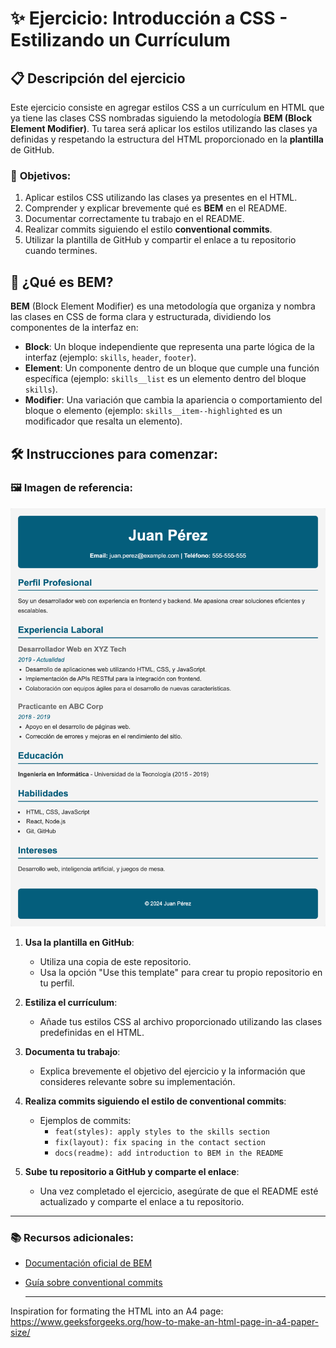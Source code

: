 # ✨ **Ejercicio: Introducción a CSS - Estilizando un Currículum**

## 📋 **Descripción del ejercicio**

Este ejercicio consiste en agregar estilos CSS a un currículum en HTML que ya tiene las clases CSS nombradas siguiendo la metodología **BEM (Block Element Modifier)**. Tu tarea será aplicar los estilos utilizando las clases ya definidas y respetando la estructura del HTML proporcionado en la **plantilla** de GitHub.

### 🎯 **Objetivos:**

1. Aplicar estilos CSS utilizando las clases ya presentes en el HTML.
2. Comprender y explicar brevemente qué es **BEM** en el README.
3. Documentar correctamente tu trabajo en el README.
4. Realizar commits siguiendo el estilo **conventional commits**.
5. Utilizar la plantilla de GitHub y compartir el enlace a tu repositorio cuando termines.

## 📘 **¿Qué es BEM?**

**BEM** (Block Element Modifier) es una metodología que organiza y nombra las clases en CSS de forma clara y estructurada, dividiendo los componentes de la interfaz en:

- **Block**: Un bloque independiente que representa una parte lógica de la interfaz (ejemplo: `skills`, `header`, `footer`).
- **Element**: Un componente dentro de un bloque que cumple una función específica (ejemplo: `skills__list` es un elemento dentro del bloque `skills`).
- **Modifier**: Una variación que cambia la apariencia o comportamiento del bloque o elemento (ejemplo: `skills__item--highlighted` es un modificador que resalta un elemento).

## 🛠️ **Instrucciones para comenzar:**

### 🖼️ **Imagen de referencia**:

![Curriculum](./cv-referencia.png)

1. **Usa la plantilla en GitHub**:

   - Utiliza una copia de este repositorio.
   - Usa la opción "Use this template" para crear tu propio repositorio en tu perfil.

2. **Estiliza el currículum**:

   - Añade tus estilos CSS al archivo proporcionado utilizando las clases predefinidas en el HTML.

3. **Documenta tu trabajo**:

   - Explica brevemente el objetivo del ejercicio y la información que consideres relevante sobre su implementación.

4. **Realiza commits siguiendo el estilo de conventional commits**:

   - Ejemplos de commits:
     - `feat(styles): apply styles to the skills section`
     - `fix(layout): fix spacing in the contact section`
     - `docs(readme): add introduction to BEM in the README`

5. **Sube tu repositorio a GitHub y comparte el enlace**:
   - Una vez completado el ejercicio, asegúrate de que el README esté actualizado y comparte el enlace a tu repositorio.

---

### 📚 **Recursos adicionales**:

- [Documentación oficial de BEM](https://getbem.com/introduction/)
- [Guía sobre conventional commits](https://www.conventionalcommits.org/en/v1.0.0/)

  ---
Inspiration for formating the HTML into an A4 page: https://www.geeksforgeeks.org/how-to-make-an-html-page-in-a4-paper-size/

